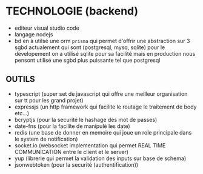 # TECHNOLOGIE (backend)

- editeur visual studio code
- langage nodejs
- bd en à utilsé une orm `prisma` qui permet d'offrir une abstraction sur 3 sgbd actualement qui sont (postgresql, mysq, sqlite) pour le developement
  on a utilisé sqlite pour sa facilité mais en production nous pensont utilisé une sgbd plus puissante tel que postgresql

## OUTILS

- typescript (super set de javascript qui offre une meilleur organisation sur tt pour les grand projet)
- expressjs (un http framework qui facilite le routage le traitement de body etc...)
- bcryptjs (pour la securité le hashage des mot de passes)
- date-fns (pour la facilite de manipulé les date)
- redis (une base de donner en memoire qui joue un role principale dans le system de notification)
- socket.io (websocket implementation qui permet REAL TIME COMMUNICATION entre le client et le server)
- yup (librerie qui permet la validation des inputs sur base de schema)
- jsonwebtoken (pour la securité (authentification))

